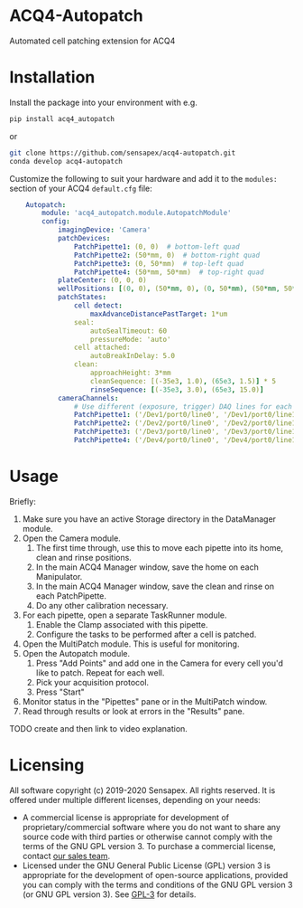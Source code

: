 # ACQ4-Autopatch
Automated cell patching extension for ACQ4

# Installation

Install the package into your environment with e.g.

```sh
pip install acq4_autopatch
```
or
```sh
git clone https://github.com/sensapex/acq4-autopatch.git
conda develop acq4-autopatch
```

Customize the following to suit your hardware and add it to the `modules:` section of your ACQ4 `default.cfg`
file:

```yaml
    Autopatch:
        module: 'acq4_autopatch.module.AutopatchModule'
        config:
            imagingDevice: 'Camera'
            patchDevices:
                PatchPipette1: (0, 0)  # bottom-left quad
                PatchPipette2: (50*mm, 0)  # bottom-right quad
                PatchPipette3: (0, 50*mm)  # top-left quad
                PatchPipette4: (50*mm, 50*mm)  # top-right quad
            plateCenter: (0, 0, 0)
            wellPositions: [(0, 0), (50*mm, 0), (0, 50*mm), (50*mm, 50*mm)]
            patchStates:
                cell detect:
                    maxAdvanceDistancePastTarget: 1*um
                seal:
                    autoSealTimeout: 60
                    pressureMode: 'auto'
                cell attached:
                    autoBreakInDelay: 5.0
                clean:
                    approachHeight: 3*mm
                    cleanSequence: [(-35e3, 1.0), (65e3, 1.5)] * 5
                    rinseSequence: [(-35e3, 3.0), (65e3, 15.0)]
            cameraChannels:
                # Use different (exposure, trigger) DAQ lines for each pipette device
                PatchPipette1: ('/Dev1/port0/line0', '/Dev1/port0/line1')
                PatchPipette2: ('/Dev2/port0/line0', '/Dev2/port0/line1')
                PatchPipette3: ('/Dev3/port0/line0', '/Dev3/port0/line1')
                PatchPipette4: ('/Dev4/port0/line0', '/Dev4/port0/line1')

```

# Usage

Briefly:
1. Make sure you have an active Storage directory in the DataManager module.
1. Open the Camera module.
   1. The first time through, use this to move each pipette into its home, clean and rinse positions.
   1. In the main ACQ4 Manager window, save the home on each Manipulator.
   1. In the main ACQ4 Manager window, save the clean and rinse on each PatchPipette.
   1. Do any other calibration necessary.
1. For each pipette, open a separate TaskRunner module.
   1. Enable the Clamp associated with this pipette.
   1. Configure the tasks to be performed after a cell is patched.
1. Open the MultiPatch module. This is useful for monitoring.
1. Open the Autopatch module.
   1. Press "Add Points" and add one in the Camera for every cell you'd like to patch. Repeat for each well.
   1. Pick your acquisition protocol.
   1. Press "Start"
1. Monitor status in the "Pipettes" pane or in the MultiPatch window.
1. Read through results or look at errors in the "Results" pane.

TODO create and then link to video explanation.

# Licensing

All software copyright (c) 2019-2020 Sensapex. All rights reserved. It is offered under multiple different
licenses, depending on your needs:

 * A commercial license is appropriate for development of proprietary/commercial software where you do not want
   to share any source code with third parties or otherwise cannot comply with the terms of the GNU GPL
   version 3. To purchase a commercial license, contact [our sales team](mailto:support@sensapex.com).
 * Licensed under the GNU General Public License (GPL) version 3 is appropriate for the development of
   open-source applications, provided you can comply with the terms and conditions of the GNU GPL version 3 (or
   GNU GPL version 3). See [GPL-3](https://github.com/sensapex/acq4-autopatch/blob/core/GPL-3) for details.
